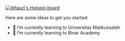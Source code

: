 

[![@fauzi's Holopin board](https://holopin.me/fauzi)](https://holopin.io/@fauzi)




Here are some ideas to get you started:

- 🏫 I’m currently learning to Universitas Malikussaleh
- 🌱 I’m currently learning to Binar Academy

